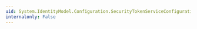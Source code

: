 ```yaml
---
uid: System.IdentityModel.Configuration.SecurityTokenServiceConfiguration
internalonly: False
---
```

